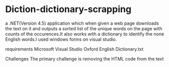 # Diction-dictionary-scrapping
a .NET(Version 4.5) application which when given a web page downloads the text on it and outputs a 
sorted list of the unique words on the page with counts of the occurences.It also works with a dictionary to identify the none English words.I used windows forms on visual studio.

requirements
Microsoft Visual Studio
Oxford English Dictionary.txt

Challenges
The primary challenge is removing the HTML code from the text
